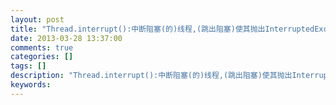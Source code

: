 ```yaml
---
layout: post
title: "Thread.interrupt():中断阻塞(的)线程,(跳出阻塞)使其抛出InterruptedException"
date: 2013-03-28 13:37:00 
comments: true
categories: []
tags: []
description: "Thread.interrupt():中断阻塞(的)线程,(跳出阻塞)使其抛出InterruptedException"
keywords: 
---
```





